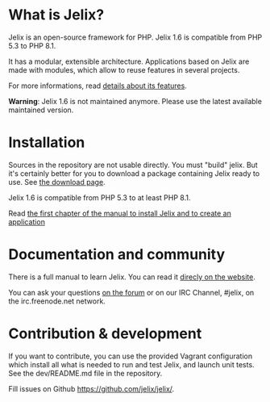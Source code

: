 What is Jelix?
==============

Jelix is an open-source framework for PHP. Jelix 1.6 is compatible from PHP 5.3 to PHP 8.1. 

It has a modular, extensible architecture. Applications based on Jelix are made with
modules, which allow to reuse features in several projects.

For more informations, read [details about its features](http://jelix.org/articles/en/features).

**Warning**: Jelix 1.6 is not maintained anymore. Please use the latest available maintained version. 

Installation
============

Sources in the repository are not usable directly. You must "build" jelix.
But it's certainly better for you to download a package containing Jelix ready to use.
See [the download page](http://jelix.org/articles/en/download).

Jelix 1.6 is compatible from PHP 5.3 to at least PHP 8.1.

Read [the first chapter of the manual to install Jelix and to create an application](http://docs.jelix.org/en/manual-1.6/getting-started)

Documentation and community
===========================

There is a full manual to learn Jelix. You can read it [direcly on the website](http://docs.jelix.org/en/manual-1.6).

You can ask your questions [on the forum](http://jelix.org/forums/forum/cat/2-english) or
on our IRC Channel, #jelix, on the irc.freenode.net network.

Contribution & development
===========================

If you want to contribute, you can use the provided Vagrant configuration
which install all what is needed to run and test Jelix, and launch unit tests. See the
dev/README.md file in the repository.

Fill issues on Github https://github.com/jelix/jelix/.
